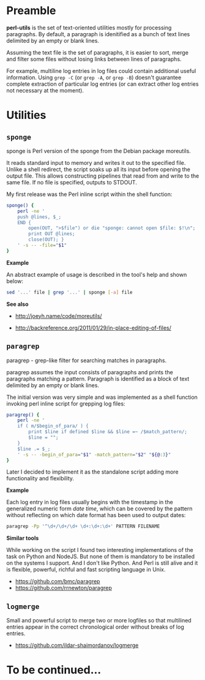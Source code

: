 
# Preamble

**perl-utils** is the set of text-oriented utilities mostly for processing 
paragraphs. By default, a paragraph is idenitified as a bunch of text 
lines delimited by an empty or blank lines. 

Assuming the text file is the set of paragraphs, it is easier to sort, 
merge and filter some files without losing links between lines of 
paragraphs. 

For example, multiline log entries in log files could contain additional 
useful information. Using `grep -C` (or `grep -A`, or `grep -B`) doesn't 
guarantee complete extraction of particular log entries (or can extract 
other log entries not necessary at the moment). 

# Utilities

## `sponge`

sponge is Perl version of the sponge from the Debian package moreutils. 

It reads standard input to memory and writes it out to the specified file. 
Unlike a shell redirect, the script soaks up all its input before opening 
the output file. This allows constructing pipelines that read from and 
write to the same file. If no file is specified, outputs to STDOUT. 

My first release was the Perl inline script within the shell function:

```bash
sponge() {
	perl -ne '
	push @lines, $_;
	END {
		open(OUT, ">$file") or die "sponge: cannot open $file: $!\n";
		print OUT @lines;
		close(OUT); }
	' -s -- -file="$1"
}
```

**Example**

An abstract example of usage is described in the tool's help and shown 
below:

```bash
sed '...' file | grep '...' | sponge [-a] file
```

**See also**

* http://joeyh.name/code/moreutils/

* http://backreference.org/2011/01/29/in-place-editing-of-files/

## `paragrep`

paragrep - grep-like filter for searching matches in paragraphs. 

paragrep assumes the input consists of paragraphs and prints the 
paragraphs matching a pattern. Paragraph is identified as a block of text 
delimited by an empty or blank lines. 

The initial version was very simple and was implemented as a shell 
function invoking perl inline script for grepping log files:

```bash
paragrep() {
	perl -ne '
	if ( m/$begin_of_para/ ) {
		print $line if defined $line && $line =~ /$match_pattern/;
		$line = "";
	}
	$line .= $_;
	' -s -- -begin_of_para="$1" -match_pattern="$2" "${@:3}"
}
```

Later I decided to implement it as the standalone script adding more 
functionality and flexibility. 

**Example**

Each log entry in log files usually begins with the timestamp in the 
generalized numeric form *date time*, which can be covered by the pattern 
without reflecting on which date format has been used to output dates:

```bash
paragrep -Pp '^\d+/\d+/\d+ \d+:\d+:\d+' PATTERN FILENAME
```

**Similar tools**

While working on the script I found two interesting implementations of the 
task on Python and NodeJS. But none of them is mandatory to be installed 
on the systems I support. And I don't like Python. And Perl is still alive 
and it is flexible, powerful, richful and fast scripting language in Unix.

* https://github.com/bmc/paragrep
* https://github.com/rrnewton/paragrep

## `logmerge`

Small and powerful script to merge two or more logfiles so that multilined 
entries appear in the correct chronological order without breaks of log 
entries. 

* https://github.com/ildar-shaimordanov/logmerge

# To be continued...
